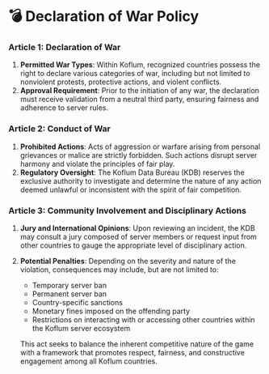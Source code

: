# 💣 Declaration of War Policy

### **Article 1: Declaration of War**

1. **Permitted War Types**: Within Koflum, recognized countries possess the right to declare various categories of war, including but not limited to nonviolent protests, protective actions, and violent conflicts.
2. **Approval Requirement**: Prior to the initiation of any war, the declaration must receive validation from a neutral third party, ensuring fairness and adherence to server rules.

### **Article 2: Conduct of War**

1. **Prohibited Actions**: Acts of aggression or warfare arising from personal grievances or malice are strictly forbidden. Such actions disrupt server harmony and violate the principles of fair play.
2. **Regulatory Oversight**: The Koflum Data Bureau (KDB) reserves the exclusive authority to investigate and determine the nature of any action deemed unlawful or inconsistent with the spirit of fair competition.

### **Article 3: Community Involvement and Disciplinary Actions**

1. **Jury and International Opinions**: Upon reviewing an incident, the KDB may consult a jury composed of server members or request input from other countries to gauge the appropriate level of disciplinary action.
2.  **Potential Penalties**: Depending on the severity and nature of the violation, consequences may include, but are not limited to:

    * Temporary server ban
    * Permanent server ban
    * Country-specific sanctions
    * Monetary fines imposed on the offending party
    * Restrictions on interacting with or accessing other countries within the Koflum server ecosystem

    This act seeks to balance the inherent competitive nature of the game with a framework that promotes respect, fairness, and constructive engagement among all Koflum countries.
